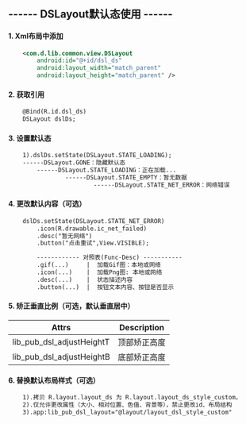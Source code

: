 ## ------ DSLayout默认态使用 ------

#### 1. Xml布局中添加
```xml
    <com.d.lib.common.view.DSLayout
        android:id="@+id/dsl_ds"
        android:layout_width="match_parent"
        android:layout_height="match_parent" />
```

#### 2. 获取引用
```xml
    @Bind(R.id.dsl_ds)
    DSLayout dslDs;
```

#### 3. 设置默认态
```xml
    1).dslDs.setState(DSLayout.STATE_LOADING);
    ------DSLayout.GONE：隐藏默认态
        ------DSLayout.STATE_LOADING：正在加载...
                ------DSLayout.STATE_EMPTY：暂无数据
                        ------DSLayout.STATE_NET_ERROR：网络错误
```

#### 4. 更改默认内容（可选）
```xml
    dslDs.setState(DSLayout.STATE_NET_ERROR)
        .icon(R.drawable.ic_net_failed)
        .desc("暂无网络")
        .button("点击重试",View.VISIBLE);

        ------------ 对照表(Func-Desc) -----------
        .gif(...)     |  加载Gif图：本地或网络
        .icon(...)    |  加载Png图: 本地或网络
        .desc(...)    |  状态描述内容
        .button(...)  |  按钮文本内容、按钮是否显示
```

#### 5. 矫正垂直比例（可选，默认垂直居中）
| Attrs                         | Description               |
| ----------------------------- |:----------------:|
|    lib_pub_dsl_adjustHeightT  |  顶部矫正高度    |
|    lib_pub_dsl_adjustHeightB  |  底部矫正高度    |

#### 6. 替换默认布局样式（可选）
```xml
    1).拷贝 R.layout.layout_ds 为 R.layout.layout_ds_style_custom，
    2).仅允许更改属性（大小、相对位置、色值、背景等），禁止更改id、布局结构
    3).app:lib_pub_dsl_layout="@layout/layout_dsl_style_custom"
```
